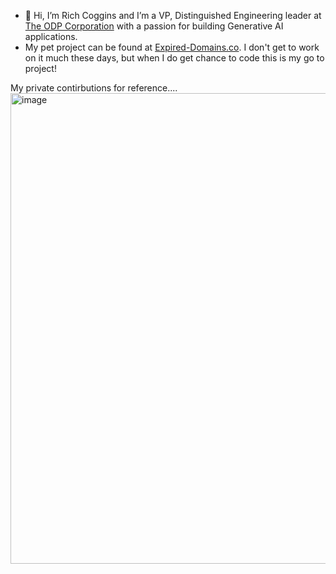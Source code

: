 - 👋 Hi, I’m Rich Coggins and I’m a VP, Distinguished Engineering leader at [The ODP Corporation](https://www.theodpcorp.com) with a passion for building Generative AI applications.
- My pet project can be found at [Expired-Domains.co](https://www.expired-domains.co).  I don't get to work on it much these days, but when I do get chance to code this is my go to project!
<!--
- 🌱 I’m currently learning ...
- 📫 How to reach me ...
--->
<!---
coggsfl/coggsfl is a ✨ special ✨ repository because its `README.md` (this file) appears on your GitHub profile.
You can click the Preview link to take a look at your changes.
--->

My private contirbutions for reference....
<img width="753" alt="image" src="https://github.com/user-attachments/assets/05778608-687f-4acf-92c5-1a86fd0e3078" />

